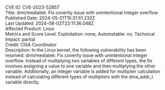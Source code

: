 CVE ID: CVE-2023-52857  
Title: drm/mediatek: Fix coverity issue with unintentional integer overflow  
Published Date: 2024-05-21T15:31:51.232Z  
Last Updated: 2024-08-02T23:11:36.048Z  
Affected Product: Linux  
Metrics and Score Level: Exploitation: none, Automatable: no, Technical Impact: partial  
Credit: CISA Coordinator  
Description: In the Linux kernel, the following vulnerability has been resolved: drm/mediatek: Fix coverity issue with unintentional integer overflow. Instead of multiplying two variables of different types, the fix involves assigning a value to one variable and then multiplying the other variable. Additionally, an integer variable is added for multiplier calculation instead of calculating different types of multipliers with the dma_addr_t variable directly.